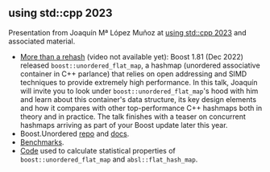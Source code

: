 using std::cpp 2023
-------------------

Presentation from Joaquín Mª López Muñoz at [using std::cpp 2023](https://eventos.uc3m.es/93418/detail/using-std-cpp-2023.html)
and associated material.

* [More than a rehash](https://github.com/joaquintides/usingstdcpp2023/raw/main/More%20than%20a%20rehash.pdf) (video not available yet):
Boost 1.81 (Dec 2022) released `boost::unordered_flat_map`, a hashmap (unordered associative
container in C++ parlance) that relies on open addressing and SIMD techniques to provide
extremely high performance. In this talk, Joaquín will invite you to look under
`boost::unordered_flat_map`'s hood with him and learn about this container's data structure,
its key design elements and how it compares with other top-performance C++ hashmaps both in
theory and in practice. The talk finishes with a teaser on concurrent hashmaps arriving as
part of your Boost update later this year.
* Boost.Unordered [repo](https://github.com/boostorg/unordered/) and [docs](https://www.boost.org/libs/unordered/).
* [Benchmarks](https://github.com/boostorg/boost_unordered_benchmarks).
* [Code](https://github.com/joaquintides/boost_unordered_flat_map_stats) used to calculate
statistical properties of `boost::unordered_flat_map` and `absl::flat_hash_map`. 
